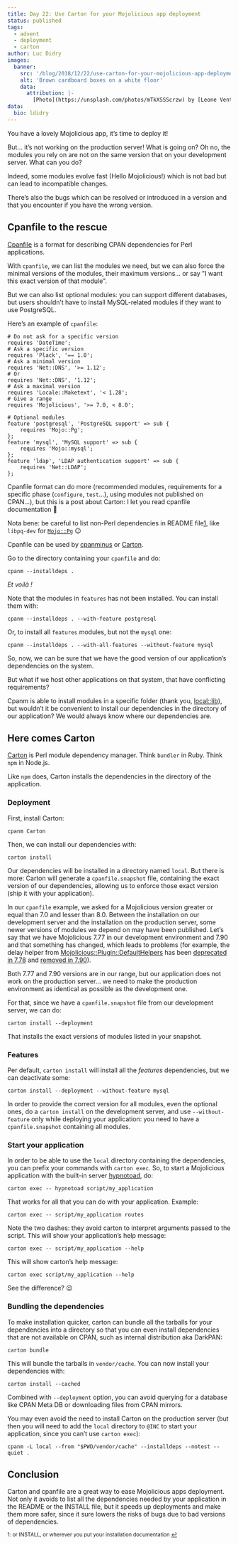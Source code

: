 ```yaml
---
title: Day 22: Use Carton for your Mojolicious app deployment
status: published
tags:
  - advent
  - deployment
  - carton
author: Luc Didry
images:
  banner:
    src: '/blog/2018/12/22/use-carton-for-your-mojolicious-app-deployment/banner.jpg'
    alt: 'Brown cardboard boxes on a white floor'
    data:
      attribution: |-
        [Photo](https://unsplash.com/photos/mTkXSSScrzw) by [Leone Venter](https://unsplash.com/@fempreneurstyledstock), [Unsplash license](https://unsplash.com/license) (quite similar to public domain)
data:
  bio: ldidry
---
```

You have a lovely Mojolicious app, it’s time to deploy it!

But… it’s not working on the production server! What is going on? Oh no, the modules you rely on are not on the same version that on your development server. What can you do?

Indeed, some modules evolve fast (Hello Mojolicious!) which is not bad but can lead to incompatible changes.

There’s also the bugs which can be resolved or introduced in a version and that you encounter if you have the wrong version.

## Cpanfile to the rescue

[Cpanfile](https://metacpan.org/pod/cpanfile) is a format for describing CPAN dependencies for Perl applications.

With `cpanfile`, we can list the modules we need, but we can also force the minimal versions of the modules, their maximum versions… or say "I want this exact version of that module".

But we can also list optional modules: you can support different databases, but users shouldn’t have to install MySQL-related modules if they want to use PostgreSQL.

Here’s an example of `cpanfile`:

    # Do not ask for a specific version
    requires 'DateTime';
    # Ask a specific version
    requires 'Plack', '== 1.0';
    # Ask a minimal version
    requires 'Net::DNS', '>= 1.12';
    # Or
    requires 'Net::DNS', '1.12';
    # Ask a maximal version
    requires 'Locale::Maketext', '< 1.28';
    # Give a range
    requires 'Mojolicious', '>= 7.0, < 8.0';

    # Optional modules
    feature 'postgresql', 'PostgreSQL support' => sub {
        requires 'Mojo::Pg';
    };
    feature 'mysql', 'MySQL support' => sub {
        requires 'Mojo::mysql';
    };
    feature 'ldap', 'LDAP authentication support' => sub {
        requires 'Net::LDAP';
    };

Cpanfile format can do more (recommended modules, requirements for a specific phase (`configure`, `test`…), using modules not published on CPAN…), but this is a post about Carton: I let you read cpanfile documentation 🙂

Nota bene: be careful to list non-Perl dependencies in README file<span id="back-to-1" class="superscript">[1](#footnote-1)</span>, like `libpq-dev` for [`Mojo::Pg`](https://mojolicious.org/perldoc/Mojo/Pg) 😉

Cpanfile can be used by [cpanminus](https://metacpan.org/pod/cpanm) or [Carton](https://metacpan.org/pod/Carton).

Go to the directory containing your `cpanfile` and do:

    cpanm --installdeps .

*Et voilà !*

Note that the modules in `features` has not been installed. You can install them with:

    cpanm --installdeps . --with-feature postgresql

Or, to install all `features` modules, but not the `mysql` one:

    cpanm --installdeps . --with-all-features --without-feature mysql

So, now, we can be sure that we have the good version of our application’s dependencies on the system.

But what if we host other applications on that system, that have conflicting requirements?

Cpanm is able to install modules in a specific folder (thank you, [local::lib](https://metacpan.org/pod/local::lib)), but wouldn’t it be convenient to install our dependencies in the directory of our application?
We would always know where our dependencies are.

## Here comes Carton

[Carton](https://metacpan.org/pod/Carton) is Perl module dependency manager. Think `bundler` in Ruby. Think `npm` in Node.js.

Like `npm` does, Carton installs the dependencies in the directory of the application.

### Deployment

First, install Carton:

    cpanm Carton

Then, we can install our dependencies with:

    carton install

Our dependencies will be installed in a directory named `local`.
But there is more: Carton will generate a `cpanfile.snapshot` file, containing the exact version of our dependencies, allowing us to enforce those exact version (ship it with your application).

In our `cpanfile` example, we asked for a Mojolicious version greater or equal than 7.0 and lesser than 8.0.
Between the installation on our development server and the installation on the production server, some newer versions of modules we depend on may have been published.
Let’s say that we have Mojolicious 7.77 in our development environment and 7.90 and that something has changed, which leads to problems (for example, the delay helper from [Mojolicious::Plugin::DefaultHelpers](https://mojolicious.org/perldoc/Mojolicious/Plugin/DefaultHelpers) has been [deprecated in 7.78](https://github.com/mojolicious/mojo/blob/47d1369fd11b09af47a76f7f7192985a30ce2409/Changes#L243) and [removed in 7.90](https://github.com/mojolicious/mojo/blob/47d1369fd11b09af47a76f7f7192985a30ce2409/Changes#L150)).

Both 7.77 and 7.90 versions are in our range, but our application does not work on the production server… we need to make the production environment as identical as possible as the development one.

For that, since we have a `cpanfile.snapshot` file from our development server, we can do:

    carton install --deployment

That installs the exact versions of modules listed in your snapshot.

### Features

Per default, `carton install` will install all the *features* dependencies, but we can deactivate some:

    carton install --deployment --without-feature mysql

In order to provide the correct version for all modules, even the optional ones, do a `carton install` on the development server, and use `--without-feature` only while deploying your application: you need to have a `cpanfile.snapshot` containing all modules.

### Start your application

In order to be able to use the `local` directory containing the dependencies, you can prefix your commands with `carton exec`.
So, to start a Mojolicious application with the built-in server [hypnotoad](https://mojolicious.org/perldoc/Mojo/Server/Hypnotoad), do:

    carton exec -- hypnotoad script/my_application

That works for all that you can do with your application. Example:

    carton exec -- script/my_application routes

Note the two dashes: they avoid carton to interpret arguments passed to the script.
This will show your application’s help message:

    carton exec -- script/my_application --help

This will show carton’s help message:

    carton exec script/my_application --help

See the difference? 😉

### Bundling the dependencies

To make installation quicker, carton can bundle all the tarballs for your dependencies into a directory so that you can even install dependencies that are not available on CPAN, such as internal distribution aka DarkPAN:

    carton bundle

This will bundle the tarballs in `vendor/cache`.
You can now install your dependencies with:

    carton install --cached

Combined with `--deployment` option, you can avoid querying for a database like CPAN Meta DB or downloading files from CPAN mirrors.

You may even avoid the need to install Carton on the production server (but then you will need to add the `local` directory to `@INC` to start your application, since you can’t use `carton exec`):

    cpanm -L local --from "$PWD/vendor/cache" --installdeps --notest --quiet .

## Conclusion

Carton and cpanfile are a great way to ease Mojolicious apps deployment.
Not only it avoids to list all the dependencies needed by your application in the README or the INSTALL file, but it speeds up deployments and make them more safer, since it sure lowers the risks of bugs due to bad versions of dependencies.

<small id="footnote-1">1: or INSTALL, or wherever you put your installation documentation [↩️](#back-to-1)<small>
